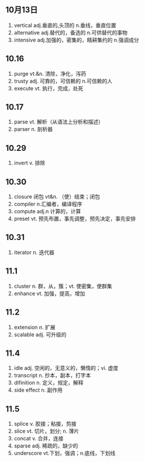 
## 10月13日

1. vertical     adj.垂直的,头顶的 n.垂线，垂直位置
2. alternative  adj.替代的，备选的 n.可供替代的事物
3. intensive    adj.加强的，密集的，精耕集约的 n.强调成分

## 10.16

1. purge        vt.&n. 清除，净化，泻药
2. trusty       adj. 可靠的，可信赖的 n.可信赖的人
3. execute      vt. 执行，完成，处死

## 10.17

1. parse        vt. 解析（从语法上分析和描述）
2. parser       n. 剖析器

## 10.29

1. invert       v. 排除

## 10.30

1. closure      闭包 vt&n. （使）结束；闭包
2. compiler     n.汇编者，编译程序
3. compute      adj.n 计算的，计算
4. preset       vt. 预先布置，事先调整，预先决定，事先安排

## 10.31

1. iterator     n. 迭代器

## 11.1

1. cluster      n. 群，从，簇；vt. 使密集，使群集
2. enhance      vt. 加强，提高，增加

## 11.2

1. extension    n. 扩展
2. scalable     adj. 可升级的

## 11.4

1. idle          adj. 空闲的，无意义的，懒惰的；vi. 虚度
2. transcript    n. 抄本，副本，打字本
3. difinition    n. 定义，规定，解释
4. side effect   n. 副作用

## 11.5

1. splice       v. 胶接；粘接，剪接
2. slice        vt. 切片，划分; n. 薄片
3. concat       v. 合并，连接
4. sparse       adj. 稀疏的，缺少的
5. underscore   vt.下划，强调；n.底线，下划线